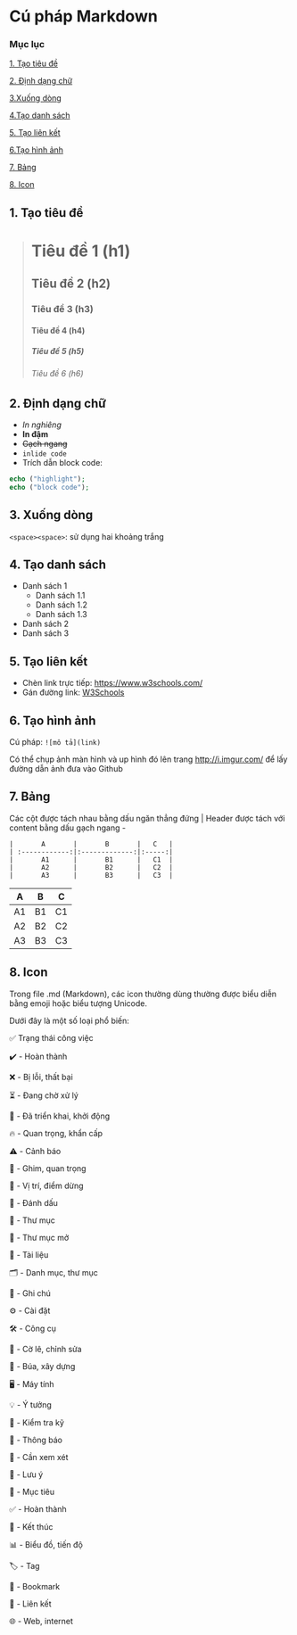 # Cú pháp Markdown

### Mục lục
[1. Tạo tiêu đề](#tieude)  

[2. Định dạng chữ](#dinhdang)  

[3.Xuống dòng](#xuongdong)  

[4.Tạo danh sách](#danhsach)  

[5. Tạo  liên kết](#lienket)  

[6.Tạo hình ảnh](#hinhanh)  

[7. Bảng](#bang) 

[8. Icon](#icon) 

<a name="tieude"></a>
## 1. Tạo tiêu đề
> # Tiêu đề 1 (h1)  
> ## Tiêu đề 2 (h2)  
> ### Tiêu đề 3 (h3)  
> #### Tiêu đề 4 (h4)  
> ##### Tiêu đề 5 (h5)  
> ###### Tiêu đề 6 (h6)

<a name="dinhdang"></a>
## 2. Định dạng chữ
* *In nghiêng*
* **In đậm**
* ~~Gạch ngang~~
* `inlide code`
* Trích dẫn block code:
```php
echo ("highlight");
echo ("block code");
```

<a name="xuongdong"></a>
## 3. Xuống dòng 
`<space><space>`: sử dụng hai khoảng trắng

<a name="danhsach"></a>
## 4. Tạo danh sách
- Danh sách 1
  - Danh sách 1.1
  - Danh sách 1.2
  - Danh sách 1.3
- Danh sách 2
- Danh sách 3

<a name="lienket"></a>
## 5. Tạo liên kết
- Chèn link trực tiếp: https://www.w3schools.com/
- Gán đường link: [W3Schools](https://www.w3schools.com/)

<a name="hinhanh"></a>
## 6. Tạo hình ảnh
Cú pháp: `![mô tả](link)`

Có thể chụp ảnh màn hình và up hình đó lên trang http://i.imgur.com/ để lấy đường dẫn ảnh đưa vào Github

<a name="bang"></a>
##  7. Bảng
Các cột được tách nhau bằng dấu ngăn thẳng đứng |
Header được tách với content bằng dấu gạch ngang -
~~~
|       A       |       B       |   C   |
| :------------:|:-------------:|:-----:|
|       A1      |       B1      |   C1  |
|       A2      |       B2      |   C2  |
|       A3      |       B3      |   C3  |
~~~

|       A       |       B       |   C   |
| :------------:|:-------------:|:-----:|
|       A1      |       B1      |   C1  |
|       A2      |       B2      |   C2  |
|       A3      |       B3      |   C3  |

<a name="icon"></a>
##  8. Icon
Trong file .md (Markdown), các icon thường dùng thường được biểu diễn bằng emoji hoặc biểu tượng Unicode.

Dưới đây là một số loại phổ biến:

✅ Trạng thái công việc

✔️  - Hoàn thành

❌ - Bị lỗi, thất bại

⏳ - Đang chờ xử lý

🚀 - Đã triển khai, khởi động

🔥 - Quan trọng, khẩn cấp

⚠️ - Cảnh báo

📌 - Ghim, quan trọng

📍 - Vị trí, điểm dừng

🔖 - Đánh dấu

📂 - Thư mục

📁 - Thư mục mở

📄 - Tài liệu

🗂 - Danh mục, thư mục

📝 - Ghi chú

⚙️ - Cài đặt

🛠 - Công cụ

🔧 - Cờ lê, chỉnh sửa

🔨 - Búa, xây dựng

🖥 - Máy tính

💡 - Ý tưởng

🧐 - Kiểm tra kỹ

📢 - Thông báo

👀 - Cần xem xét

📝 - Lưu ý

🎯 - Mục tiêu

✅ - Hoàn thành

🏁 - Kết thúc

📊 - Biểu đồ, tiến độ

🏷 - Tag

🔖 - Bookmark

🔗 - Liên kết

🌐 - Web, internet
